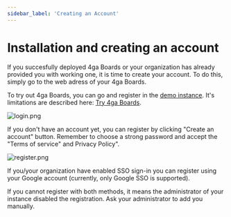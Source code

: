 ```yaml
---
sidebar_label: 'Creating an Account'
---
```


# Installation and creating an account

If you succesfully deployed 4ga Boards or your organization has already provided you with working one, it is time to create your account. To do this, simply go to the web adress of your 4ga Boards.

To try out 4ga Boards, you can go and register in the [demo instance](https://demo.4gaboards.com/). It's limitations are described here: [Try 4ga Boards](https://4gaboards.com/try).

![login.png](/img/login_en.png)

If you don't have an account yet, you can register by clicking "Create an account" button. Remember to choose a strong password and accept the "Terms of service" and Privacy Policy".

![register.png](/img/register_en.png) 

If you/your organization have enabled SSO sign-in you can register using your Google account (currently, only Google SSO is supported).

If you cannot register with both methods, it means the administrator of your instance disabled the registration. Ask your administrator to add you manually.
